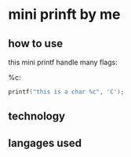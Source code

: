 # mini prinft by me <belkerf>
## how to use
this mini printf handle many flags:

%c:
```c
printf("this is a char %c", 'C');
```
## technology
## langages used
